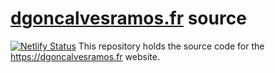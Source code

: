 # [dgoncalvesramos.fr](https://dgoncalvesramos.fr) source
[![Netlify Status](https://api.netlify.com/api/v1/badges/d311ad6e-56aa-4e95-8a89-5d431c5b1527/deploy-status)](https://app.netlify.com/sites/dgoncalvesramos/deploys)
This repository holds the source code for the https://dgoncalvesramos.fr website.
